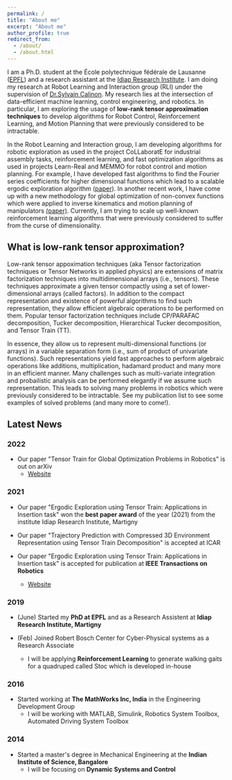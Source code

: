 ```yaml
---
permalink: /
title: "About me"
excerpt: "About me"
author_profile: true
redirect_from: 
  - /about/
  - /about.html
---
```



I am a Ph.D. student at the École polytechnique fédérale de Lausanne ([EPFL](https://www.epfl.ch/en/)) and a research assistant at the [Idiap Research Institute](https://www.idiap.ch/en). I am doing my research at Robot Learning and Interaction group (RLI) under the supervision of [Dr.Sylvain Calinon](https://calinon.ch/).  My research lies at the intersection of data-efficient machine learning, control engineering, and robotics. In particular, I am exploring the usage of **low-rank tensor approximation techniques** to develop algorithms for Robot Control, Reinforcement Learning, and Motion Planning that were previously considered to be intractable.

In the Robot Learning and Interaction group, I am developing algorithms for robotic exploration as used in the project CoLLaboratE for industrial assembly tasks, reinforcement learning, and fast optimization algorithms as used in projects Learn-Real and MEMMO for robot control and motion planning. For example, I have developed fast algorithms to find the Fourier series coefficients for higher dimensional functions which lead to a scalable ergodic exploration algorithm ([paper](https://sites.google.com/view/ergodic-exploration/)). In another recent work, I have come up with a new methodology for global optimization of non-convex functions which were applied to inverse kinematics and motion planning of manipulators [(paper)]((https://sites.google.com/view/ttgo/home)). Currently, I am trying to scale up well-known reinforcement learning algorithms that were previously considered to suffer from the curse of dimensionality. 

## What is low-rank tensor approximation?

Low-rank tensor appoximation techniques (aka Tensor factorization techniques or Tensor Networks in applied physics) are extensions of matrix factorization techniques into multidimensional arrays
(i.e., tensors). These techniques approximate a given tensor compactly using a set of lower-dimensional arrays (called factors). In addition to the compact representation and existence of powerful algorithms to find such representation, they allow efficient algebraic operations to be performed on them. Popular tensor factorization techniques include CP/PARAFAC
decomposition, Tucker decomposition, Hierarchical Tucker decomposition, and Tensor Train (TT).

In essence, they allow us to represent multi-dimensional functions (or arrays) in a variable separation form (i.e., sum of product of univariate functions). Such representations yield fast approaches to perform algebraic operations like additions, multiplication, hadamard product and many more in an efficient manner. Many challenges such as multi-variate integration and probailistic analysis can be performed elegantly if we assume such representation. This leads to solving many problems in robotics which were previously considered to be intractable. See my publication list to see some examples of solved problems (and many more to come!).  
 
## Latest News

### 2022
- Our paper "Tensor Train for Global Optimization Problems in Robotics" is out on arXiv 
  - [Website](https://sites.google.com/view/ttgo/home)

### 2021
- Our paper "Ergodic Exploration using Tensor Train: Applications in Insertion task" won the **best paper award** of the year (2021) from the institute Idiap Research Institute, Martigny

- Our paper "Trajectory Prediction with Compressed 3D Environment Representation using Tensor Train Decomposition" is accepted at ICAR  

- Our paper "Ergodic Exploration using Tensor Train: Applications in Insertion task" is accepted for publication at **IEEE Transactions on Robotics**
  - [Website](https://sites.google.com/view/ergodic-exploration/)

### 2019
- (June) Started my **PhD at EPFL** and as a Research Assistent at **Idiap Research Institute, Martigny** 

- (Feb) Joined Robert Bosch Center for Cyber-Physical systems as a Research Associate
  - I will be applying **Reinforcement Learning** to generate walking gaits for a quadruped called Stoc which is developed in-house

### 2016
- Started working at **The MathWorks Inc, India** in the Engineering Development Group
  - I will be working with MATLAB, Simulink, Robotics System Toolbox, Automated Driving System Toolbox 

### 2014
- Started a master's degree in Mechanical Engineering at the **Indian Institute of Science, Bangalore**
  - I will be focusing on **Dynamic Systems and Control**
